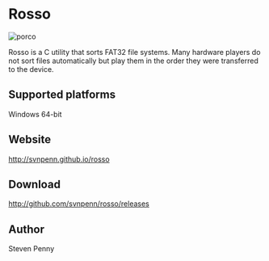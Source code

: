 Rosso
=====
![porco](http://rawgit.com/svnpenn/rosso/master/rosso-360h.jpg)

Rosso is a C utility that sorts FAT32 file systems. Many hardware players do not
sort files automatically but play them in the order they were transferred to the
device.

Supported platforms
-------------------
Windows 64-bit

Website
-------
http://svnpenn.github.io/rosso

Download
--------
http://github.com/svnpenn/rosso/releases

Author
------
Steven Penny
